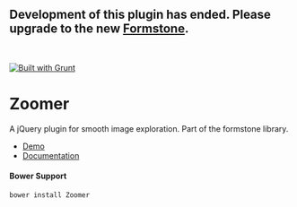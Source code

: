 <h2>Development of this plugin has ended. Please upgrade to the new <a href="http://formstone.it">Formstone</a>.</h2><br> 

<a href="http://gruntjs.com" target="_blank"><img src="https://cdn.gruntjs.com/builtwith.png" alt="Built with Grunt"></a> 
# Zoomer 

A jQuery plugin for smooth image exploration. Part of the formstone library. 

- [Demo](http://classic.formstone.it/components/Zoomer/demo/index.html) 
- [Documentation](http://classic.formstone.it/components/zoomer/) 

#### Bower Support 
`bower install Zoomer`